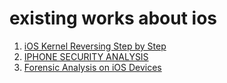 # existing works about ios


1. [iOS Kernel Reversing Step by Step](https://www.nowsecure.com/blog/2014/04/14/ios-kernel-reversing-step-by-step/)
2. [IPHONE SECURITY ANALYSIS](https://pdfs.semanticscholar.org/9790/aab024500f13c424cf0fb258e6ecdb30d878.pdf)
3. [Forensic Analysis on iOS Devices](https://www.sans.org/reading-room/whitepapers/forensics/forensic-analysis-ios-devices-34092)
